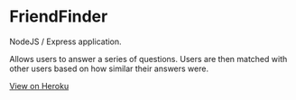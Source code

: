 # FriendFinder
NodeJS / Express application.

Allows users to answer a series of questions. Users are then matched with other users based on how similar their answers were.

[View on Heroku](https://obscure-sierra-31896.herokuapp.com/)
